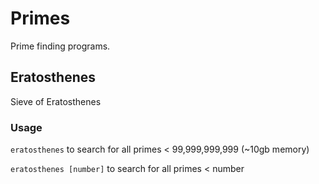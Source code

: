 # Primes
Prime finding programs.

## Eratosthenes
Sieve of Eratosthenes
### Usage
`eratosthenes` to search for all primes < 99,999,999,999 (~10gb memory)

`eratosthenes [number]` to search for all primes < number
